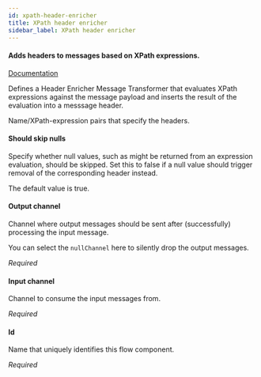 ```yaml
---
id: xpath-header-enricher
title: XPath header enricher
sidebar_label: XPath header enricher
---
```

#### Adds headers to messages based on XPath expressions. 
<a href="http://docs.spring.io/spring-integration/docs/2.1.x/reference/html/messaging-transformation-chapter.html#header-enricher" target="_blank">Documentation</a>

Defines a Header Enricher Message Transformer that evaluates XPath expressions against the message payload and inserts the result of the evaluation into a messsage header.


Name/XPath-expression pairs that specify the headers.

#### Should skip nulls
Specify whether null values, such as might be returned from an expression evaluation, should be skipped. 
Set this to false if a null value should trigger removal of the corresponding header instead.

The default value is true. 

#### Output channel
Channel where output messages should be sent after (successfully) processing the input message.

You can select the <code>nullChannel</code> here to silently drop the output messages.

<i>Required</i>

#### Input channel
Channel to consume the input messages from.

<i>Required</i>

#### Id
Name that uniquely identifies this flow component.

<i>Required</i>

